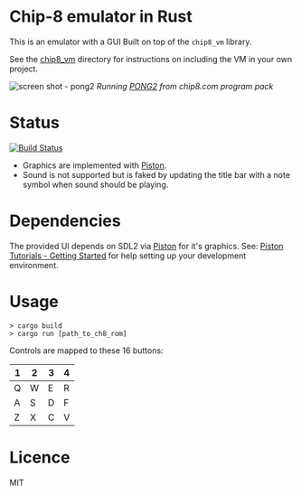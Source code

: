 Chip-8 emulator in Rust
==
This is an emulator with a GUI Built on top of the `chip8_vm` library.

See the [chip8_vm](https://github.com/chip8-rust/chip8-rust/tree/master/chip8_vm) directory for instructions on including the VM in your own project.

![screen shot - pong2](https://cloud.githubusercontent.com/assets/322861/6091672/b7db0636-aefa-11e4-84f3-24d66e06dbba.png)
*Running [PONG2](http://www.chip8.com/?page=109) from chip8.com program pack*

Status
==
[![Build Status](https://travis-ci.org/chip8-rust/chip8-ui.svg?branch=master)](https://travis-ci.org/chip8-rust/chip8-ui)
* Graphics are implemented with [Piston](http://www.piston.rs/).
* Sound is not supported but is faked by updating the title bar with a note
symbol when sound should be playing.

Dependencies
==
The provided UI depends on SDL2 via [Piston](http://www.piston.rs/) for it's graphics. See: [Piston Tutorials - Getting Started](https://github.com/PistonDevelopers/Piston-Tutorials/tree/master/getting-started) for help setting up your development environment.

Usage
==

```
> cargo build
> cargo run [path_to_ch8_rom]
```

Controls are mapped to these 16 buttons:

  1  |  2  |  3  |  4
-----|-----|-----|-----
  Q  |  W  |  E  |  R
  A  |  S  |  D  |  F
  Z  |  X  |  C  |  V

Licence
==
MIT
